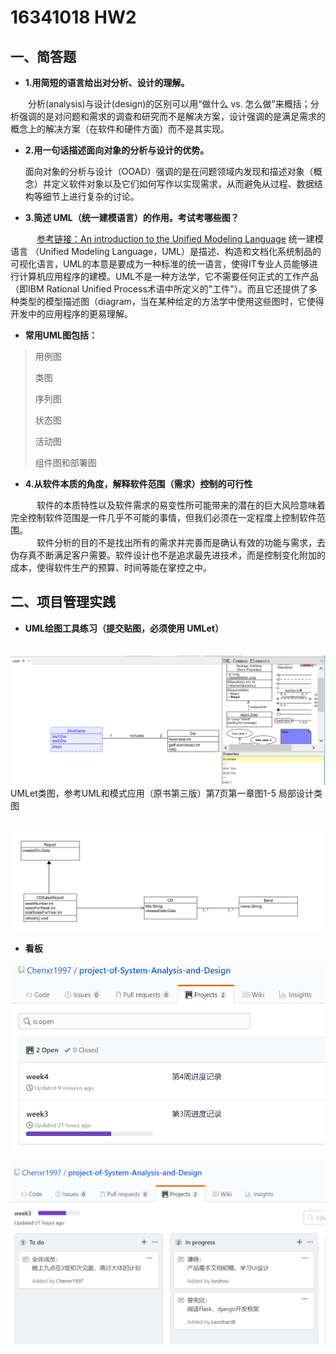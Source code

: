 ﻿---
layout: default
---

# 16341018 HW2

## 一、简答题
* **1.用简短的语言给出对分析、设计的理解。**
    
　　分析(analysis)与设计(design)的区别可以用“做什么 vs. 怎么做”来概括；分析强调的是对问题和需求的调查和研究而不是解决方案，设计强调的是满足需求的概念上的解决方案（在软件和硬件方面）而不是其实现。
　　
* **2.用一句话描述面向对象的分析与设计的优势。**
    
     面向对象的分析与设计（OOAD）强调的是在问题领域内发现和描述对象（概念）并定义软件对象以及它们如何写作以实现需求，从而避免从过程、数据结构等细节上进行复杂的讨论。

* **3.简述 UML（统一建模语言）的作用。考试考哪些图？**

　　　[参考链接：An introduction to the Unified Modeling Language](https://www.ibm.com/developerworks/rational/library/769.html)
统一建模语言 （Unified Modeling Language，UML）是描述、构造和文档化系统制品的可视化语言，UML的本意是要成为一种标准的统一语言，使得IT专业人员能够进行计算机应用程序的建模。UML不是一种方法学，它不需要任何正式的工作产品（即IBM Rational Unified Process术语中所定义的"工件"）。而且它还提供了多种类型的模型描述图（diagram，当在某种给定的方法学中使用这些图时，它使得开发中的应用程序的更易理解。

* **常用UML图包括：**
>
>用例图
>
>类图
>
>序列图
>
>状态图
>
>活动图
>
>组件图和部署图

* **4.从软件本质的角度，解释软件范围（需求）控制的可行性**
     
　　　软件的本质特性以及软件需求的易变性所可能带来的潜在的巨大风险意味着完全控制软件范围是一件几乎不可能的事情，但我们必须在一定程度上控制软件范围。
　　  
　　　软件分析的目的不是找出所有的需求并完善而是确认有效的功能与需求，去伪存真不断满足客户需要。软件设计也不是追求最先进技术，而是控制变化附加的成本，使得软件生产的预算、时间等能在掌控之中。

## 二、项目管理实践
   * **UML绘图工具练习（提交贴图，必须使用 UMLet）**
      
　　　　![UMLet类图]( image/umlet3.png)
UMLet类图，参考UML和模式应用（原书第三版）第7页第一章图1-5 局部设计类图
      
　　　　![UMLet类图]( image/umlet1.png)

* **看板**

![kanbord]( image/kanbord.png)

![kanbord]( image/kanborde.png)

